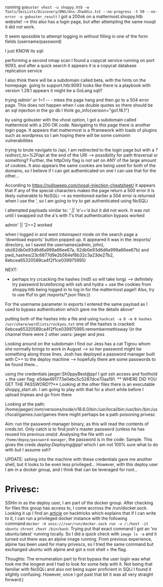 
running `gobuster vhost -u shoppy.htb -w Tools/SecLists/Discovery/DNS/dns-Jhaddix.txt --no-progress -t 50 --no-error -o gobuster_result` I got a 200ok on a mattermost.shoppy.htb website!
--> this also has a login page, but after attempting the same nosqli it did not work. 

It seem spossible to attempt logging in without filling in one of the form fields (username/password)

I just KNOW its sqli

 performing a second nmap scan I found a copycat service running on port 9093, and after a quick search it appears it is a copycat database replication service

I also think there will be a subdomain called beta, with the hints on the homepage.
going to support.htb:9093 looks like there is a playbook with version 1.29.1
appears it might be a GoLang sqli?

 trying _admin' or 1=1 -- -_ mkes the page hang and then go to a 504 error page. This does not happen when I use double quotes so there should be an sql injection in the go db I think
go_info{version="go1.18.1"} 

 by using gobuster with the vhost option, I got a subdomain called mattermost with a 200 OK code. Navigating to this page there is another login page. It appears that mattermost is a fframework  with loads of plugins such as wordpress so I am hoping there will be some comomn vulnerabilities

trying to brute navigate to <target>/api, I am redirected to the login page but with a _?redirect_to=%2Fapi_ at the end of the URI --> possibility for path ttraversal or something?
Further, the httpOnly flag is not set on ANY of the large amount of cookies. It also appears the same cookies are being used for both of the domains, so I believe if I can get authenticated on one I can use that for the other...

According to https://nullsweep.com/nosql-injection-cheatsheet/ it appears that if any of the special characters makes the page return a 500 error it is likely vulnerable to NoSQLi --> as mentioned earlier a 504 error is returned when I use the ', so I am going to try to get authenticated using NoSQLi

I attempted payloads similar to: _' || 'a'=='a_ but it did not work. It was not until I swapped out the a's with 1's that authentication bypass worked

admin' || '2==2 worked

when I logged in and went intoinspect mode on the search page a 'download exports' button popped up. It appeared it was in the /exports/ directory, so I saved the usernames(admin, john), ids(62db0e93d6d6a999a66ee67a, 62db0e93d6d6a999a66ee67b) and pwd_hashes(23c6877d9e2b564ef8b32c3a23de27b2, 6ebcea65320589ca4f2f1ce039975995)

NEXT:
- perhaps try crcacking the hashes (md5 so will take long) --> definitely try password bruteforcing with ssh and hydra + use the cookies from shoppy.htb being logged in to log in for the mattermost page!! Also, try to use ffuf to get /exports/*.json files:))


For the username parameter in exports I entered the same payload as I used to bypass authentication which gave me the details above^

putting both of the hashes into a file and using `hashcat -a 0 -m 0 hashes /usr/share/wordlists/rockyou.txt` one of the hashes is cracked: 6ebcea65320589ca4f2f1ce039975995:remembermethisway
\In the channel there were 2 other users: jaeger and jess


Looking around on the subdomain I find our Jess has a cat Tigrou whom she normally brings to work in August --> so her password might be something along those lines. Josh has deployed a password manager built with C++ to the deploy machine --> hopefully there are some passwords to be found there...

using the credentials jaeger:Sh0ppyBest@pp! I got ssh access and foothold + the user flag: e5dae491773e0ebc5c5287dce70aa191. 
** WHERE DID YOU GET THE PASSWORD??**
Looking at the other files there is an executable shoppy_start.sh. I am going to play with that for a short while before I upload linpeas and go from there

Looking at the path: /home/jaeger/.nvm/versions/node/v18.6.0/bin:/usr/local/bin:/usr/bin:/bin:/usr/local/games:/usr/games there might perhaps be a path poisoning privesc

Aim: run the password-manager binary, as this will read the contents of creds.txt. Only catch is to find josh's master password (unless he has reused his previous one)d
.Analysing the file with `xxd /home/depoy/password-manager`, the password is in the code: Sample. This gives the creds _deploy:Deploying@pp!_ which I am not 100% sure what to do with but I assume ssh?

UPDATE: sshing into the machine with these credentials gave me another shell, but it looks to be even less privileged...
 However, with this deploy user I am in a docker group, and I think that can be leveraged for root...
 
 
# Privesc:
SSHin in as the deploy user, I am part of the docker group. After checking for files this group has access to, I come accross the /run/docker.sock. Looking it up I find an [article](https://book.hacktricks.xyz/linux-hardening/privilege-escalation#writable-docker-socket) on hacktricks which explains that if I can write to it, I can run a privileged docker instance with the following command:`docker -H unix:///var/run/docker.sock run -v /:/host -it ubuntu chroot /host /bin/bash`. 
Trying put that exact command I got an 'no ubuntu:latest' running locally. So I did a quick check with `image ls -a` and it turned out there was an alpine image running. From previous experience, alpine has been used for many privescs, so I tried the same command but exchanged ubuntu with alpine and got a root shell + the flag.

Thoughts:
The ernumeration part to first bypass the user login was what took me the longest and I had to look for some help with it. Not being that familiar with NoSQLi and also not being super proficient in SQLi I found it silghtly confusing. However, once I got past that bit it was all very straight forward:)
